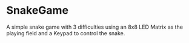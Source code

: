 SnakeGame
=========

A simple snake game with 3 difficulties using an 8x8 LED Matrix as the playing field and a Keypad to control the snake.
